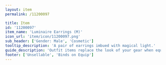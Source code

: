 ```yaml
---
layout: item
permalink: /11200097

title: Item
id: '11200097'
item_name: 'Luminaire Earrings (M)'
icon_url: 'item/icon/11200097.png'
sub_header: ['Gender: Male', 'Cosmetic']
tooltip_description: 'A pair of earrings imbued with magical light.'
guide_description: 'Outfit items replace the look of your gear when equipped.'
footer: ['Unsellable', 'Binds on Equip']
---
```

